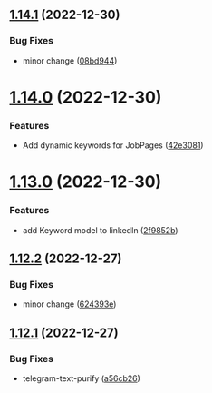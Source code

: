 ## [1.14.1](https://github.com/ghorbani-mohammad/Social-Networks-Crawler/compare/v1.14.0...v1.14.1) (2022-12-30)


### Bug Fixes

* minor change ([08bd944](https://github.com/ghorbani-mohammad/Social-Networks-Crawler/commit/08bd94411eda9f5630c99e2ad6fc75d96ec20798))



# [1.14.0](https://github.com/ghorbani-mohammad/Social-Networks-Crawler/compare/v1.13.0...v1.14.0) (2022-12-30)


### Features

* Add dynamic keywords for JobPages ([42e3081](https://github.com/ghorbani-mohammad/Social-Networks-Crawler/commit/42e3081d809109605de801bb37e87fec6254cf04))



# [1.13.0](https://github.com/ghorbani-mohammad/Social-Networks-Crawler/compare/v1.12.2...v1.13.0) (2022-12-30)


### Features

* add Keyword model to linkedIn ([2f9852b](https://github.com/ghorbani-mohammad/Social-Networks-Crawler/commit/2f9852b7ed72a7a5c101b1603e93d6e777f8b671))



## [1.12.2](https://github.com/ghorbani-mohammad/Social-Networks-Crawler/compare/v1.12.1...v1.12.2) (2022-12-27)


### Bug Fixes

* minor change ([624393e](https://github.com/ghorbani-mohammad/Social-Networks-Crawler/commit/624393e0113d8cb3e9357a64f624a5bf64af1072))



## [1.12.1](https://github.com/ghorbani-mohammad/Social-Networks-Crawler/compare/v1.12.0...v1.12.1) (2022-12-27)


### Bug Fixes

* telegram-text-purify ([a56cb26](https://github.com/ghorbani-mohammad/Social-Networks-Crawler/commit/a56cb26c86c165df7843767a452317db79301ded))



